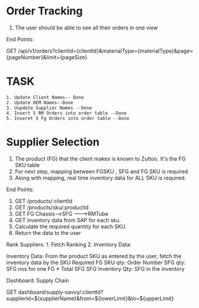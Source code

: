 # Order Tracking

1. The user should be able to see all their orders in one view

End Points:

   GET /api/v1/orders?clientId={clientId}&materialType={materialType}&page={pageNumber}&limit={pageSize}


# TASK
    1. Update Client Names-- Done
    2. Update OEM Names--Done
    3. Uupdate Supplier Names --Done
    4. Insert 5 RM Orders into order table --Done
    5. Inseret 5 Fg Orders into order table --Done


# Supplier Selection
   1. The product (FG) that the client makes is known to Zuttoo. It's the FG SKU table
   2. For next step, mapping between FGSKU , SFG and FG SKU is required
   3. Along with mapping, real time inventory data for ALL SKU is required.

End Points:
   1. GET /products/:clientId
   2. GET /products/sku/:productId
   3. GET FG Chassis-->SFG --->RMTube
   4. GET inventory data from SAP for each sku.
   5. Calculate the required quantity for each SKU.
   6. Return the data to the user


Rank Suppliers: 1. Fetch Ranking 
                2. Inventory Data:

Inventory Data: From the product SKU as entered by the user, 
                  fetch the inventory data by the SKU
                  Required FG SKU qty: Order Number
                  SFG qty: SFG nos for one FG * Total SFG
                  SFG Inventory Qty: SFG in the inventory

Dashboard:
   Supply Chain

   GET dashboard/supply-savvy/:clientId?supplierId=${supplierName}&from=${lowerLimit}&to=${upperLimit}